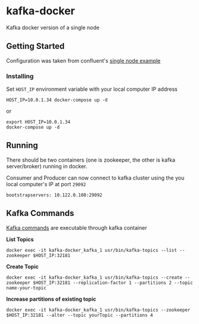 # kafka-docker

Kafka docker version of a single node

## Getting Started

Configuration was taken from confluent's [single node example](https://github.com/confluentinc/cp-docker-images/tree/master/examples)

### Installing
Set `HOST_IP` environment variable with your local computer IP address

    HOST_IP=10.0.1.34 docker-compose up -d

or

    export HOST_IP=10.0.1.34
    docker-compose up -d

## Running
There should be two containers (one is zookeeper, the other is kafka server/broker) running in docker.

Consumer and Producer can now connect to kafka cluster using the you local computer's IP at port `29092`

    bootstrapservers: 10.122.0.108:29092

## Kafka Commands

[Kafka commands](https://kafka.apache.org/quickstart) are executable through kafka container

**List Topics**

    docker exec -it kafka-docker_kafka_1 usr/bin/kafka-topics --list --zookeeper $HOST_IP:32181

**Create Topic**

    docker exec -it kafka-docker_kafka_1 usr/bin/kafka-topics --create --zookeeper $HOST_IP:32181 --replication-factor 1 --partitions 2 --topic name-your-topic

**Increase partitions of existing topic**

    docker exec -it kafka-docker_kafka_1 usr/bin/kafka-topics --zookeeper $HOST_IP:32181 --alter --topic yourTopic --partitions 4

